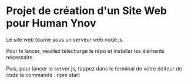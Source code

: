 # Projet de création d'un Site Web pour Human Ynov

Le site web tourne sous un serveur web node.js.


Pour le lancer, veuillez téléchargé le répo et installer les éléments nécessaire.

Puis, pour lancer le server js, tappez dans le terminal de votre éditeur de code la commande : npm start
